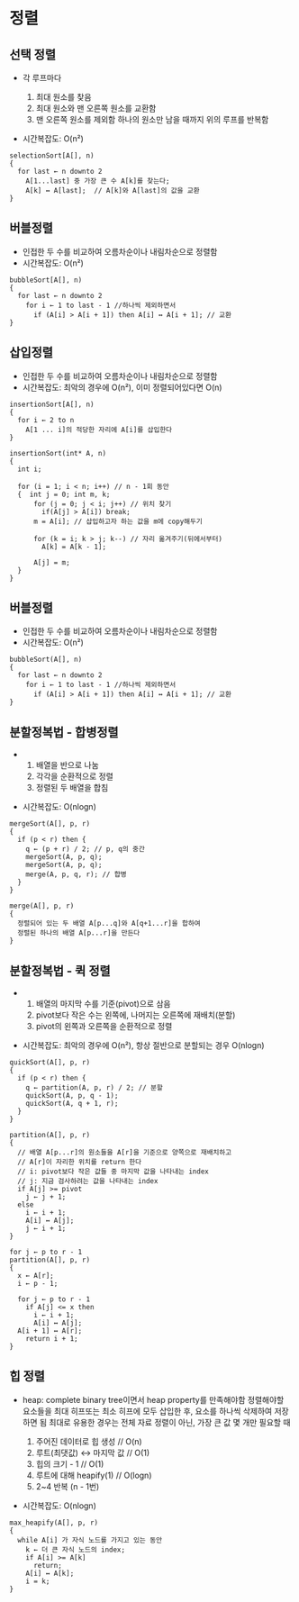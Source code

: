 # 정렬

## 선택 정렬
- 각 루프마다
  1. 최대 원소를 찾음
  2. 최대 원소와 맨 오른쪽 원소를 교환함
  3. 맨 오른쪽 원소를 제외함
  하나의 원소만 남을 때까지 위의 루프를 반복함

- 시간복잡도: O(n²)

```
selectionSort[A[], n)
{
  for last ← n downto 2
    A[1...last] 중 가장 큰 수 A[k]를 찾는다;
    A[k] ↔ A[last];  // A[k]와 A[last]의 값을 교환
}

```

## 버블정렬
- 인접한 두 수를 비교하여 오름차순이나 내림차순으로 정렬함
- 시간복잡도: O(n²)
```
bubbleSort[A[], n)
{
  for last ← n downto 2
    for i ← 1 to last - 1 //하나씩 제외하면서 
      if (A[i] > A[i + 1]) then A[i] ↔ A[i + 1]; // 교환
}

```

## 삽입정렬
- 인접한 두 수를 비교하여 오름차순이나 내림차순으로 정렬함
- 시간복잡도: 최악의 경우에 O(n²), 이미 정렬되어있다면 O(n)
```
insertionSort[A[], n)
{
  for i ← 2 to n
    A[1 ... i]의 적당한 자리에 A[i]를 삽입한다
}

```

```
insertionSort(int* A, n)
{
  int i; 

  for (i = 1; i < n; i++) // n - 1회 동안
  {  int j = 0; int m, k;
      for (j = 0; j < i; j++) // 위치 찾기
        if(A[j] > A[i]) break;
      m = A[i]; // 삽입하고자 하는 값을 m에 copy해두기

      for (k = i; k > j; k--) // 자리 옮겨주기(뒤에서부터)
        A[k] = A[k - 1];

      A[j] = m;
  }
}
```


## 버블정렬
- 인접한 두 수를 비교하여 오름차순이나 내림차순으로 정렬함
- 시간복잡도: O(n²)
```
bubbleSort(A[], n)
{
  for last ← n downto 2
    for i ← 1 to last - 1 //하나씩 제외하면서 
      if (A[i] > A[i + 1]) then A[i] ↔ A[i + 1]; // 교환
}

```

## 분할정복법 - 합병정렬
- 1. 배열을 반으로 나눔
  2. 각각을 순환적으로 정렬
  3. 정렬된 두 배열을 합침
     
- 시간복잡도: O(nlogn)
  
```
mergeSort(A[], p, r)
{
  if (p < r) then {
    q ← (p + r) / 2; // p, q의 중간
    mergeSort(A, p, q);
    mergeSort(A, p, q);
    merge(A, p, q, r); // 합병
  }
}

merge(A[], p, r)
{
  정렬되어 있는 두 배열 A[p...q]와 A[q+1...r]을 합하여
  정렬된 하나의 배열 A[p...r]을 만든다
}
```


## 분할정복법 - 퀵 정렬
- 1. 배열의 마지막 수를 기준(pivot)으로 삼음
  2. pivot보다 작은 수는 왼쪽에, 나머지는 오른쪽에 재배치(분할)
  3. pivot의 왼쪽과 오른쪽을 순환적으로 정렬
     
- 시간복잡도: 최악의 경우에 O(n²),  항상 절반으로 분할되는 경우 O(nlogn)
  
```
quickSort(A[], p, r)
{
  if (p < r) then {
    q ← partition(A, p, r) / 2; // 분할
    quickSort(A, p, q - 1);
    quickSort(A, q + 1, r);
  }
}

partition(A[], p, r)
{
  // 배열 A[p...r]의 원소들을 A[r]을 기준으로 양쪽으로 재배치하고
  // A[r]이 자리한 위치를 return 한다
  // i: pivot보다 작은 값들 중 마지막 값을 나타내는 index
  // j: 지금 검사하려는 값을 나타내는 index
  if A[j] >= pivot
    j ← j + 1;
  else
    i ← i + 1;
    A[i] ↔ A[j];
    j ← i + 1;
}
```
```
for j ← p to r - 1
partition(A[], p, r)
{
  x ← A[r];
  i ← p - 1;
  
  for j ← p to r - 1
    if A[j] <= x then
      i ← i + 1;
      A[i] ↔ A[j];
  A[i + 1] ↔ A[r];
    return i + 1; 
}
```



## 힙 정렬
- heap: complete binary tree이면서 heap property를 만족해야함
  정렬해야할 요소들을 최대 히프또는 최소 히프에 모두 삽입한 후, 요소를 하나씩 삭제하여 저장하면 됨
  최대로 유용한 경우는 전체 자료 정렬이 아닌, 가장 큰 값 몇 개만 필요할 때

  1. 주어진 데이터로 힙 생성 // O(n)
  2. 루트(최댓값) ↔ 마지막 값 // O(1)
  3. 힙의 크기 - 1 // O(1)
  4. 루트에 대해 heapify(1) // O(logn)
  5. 2~4 반복 (n - 1번)
     
- 시간복잡도: O(nlogn)
  
```
max_heapify(A[], p, r)
{
  while A[i] 가 자식 노드를 가지고 있는 동안
    k ← 더 큰 자식 노드의 index;
    if A[i] >= A[k]
      return;
    A[i] ↔ A[k];
    i = k;
}

```



